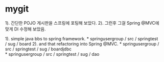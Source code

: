 # mygit

 1). 간단한 POJO 게시판을 스프링에 포팅해 보았다.
 2). 그런후 그걸 Spring @MVC에 맞게 DI 수정해 보았음.

 1). simple java bbs to spring framework.
    * springusergroup / src / springtest / sug / board 
 2). and that refactoring into Spring @MVC. 
    * springusergroup / src / springtest / sug / boardjdbc  
    * springusergroup / src / springtest / sug / dao 

